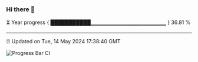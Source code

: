 ### Hi there 👋

⏳ Year progress { ███████████▁▁▁▁▁▁▁▁▁▁▁▁▁▁▁▁▁▁▁ } 36.81 %

---

⏰ Updated on Tue, 14 May 2024 17:38:40 GMT

![Progress Bar CI](https://github.com/IshwaranRudhara/GIT-ACTION/workflows/Progress%20Bar%20CI/badge.svg)
